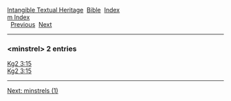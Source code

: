 [Intangible Textual Heritage](../../index)  [Bible](../index) 
[Index](index)   
[m Index](_m_)  
  [Previous](c07457)  [Next](c07459) 

------------------------------------------------------------------------

### &lt;minstrel&gt; 2 entries

[Kg2 3:15](../kjv/kg2003.htm#015)  
[Kg2 3:15](../kjv/kg2003.htm#015)  

------------------------------------------------------------------------

[Next: minstrels (1)](c07459)
